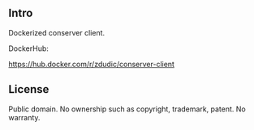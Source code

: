 Intro
-----
Dockerized conserver client. 

DockerHub: 

https://hub.docker.com/r/zdudic/conserver-client

License
--------
Public domain. No ownership such as copyright, trademark, patent. No warranty.
